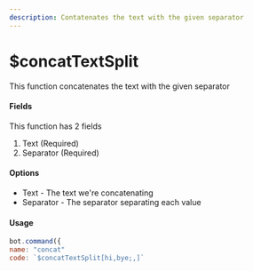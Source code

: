 ```yaml
---
description: Contatenates the text with the given separator
---
```


# $concatTextSplit

This function concatenates the text with the given separator

#### Fields

This function has 2 fields

1. Text \(Required\)
2. Separator \(Required\)

#### Options

* Text - The text we're concatenating
* Separator - The separator separating each value

#### Usage

```javascript
bot.command({
name: "concat"
code: `$concatTextSplit[hi,bye;,]`
```

